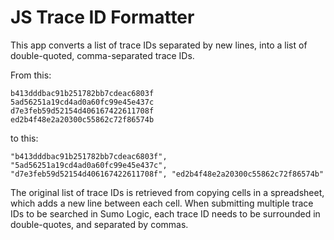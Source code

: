 # JS Trace ID Formatter

This app converts a list of trace IDs separated by new lines, into a list of double-quoted, comma-separated trace IDs.

From this:

```
b413dddbac91b251782bb7cdeac6803f
5ad56251a19cd4ad0a60fc99e45e437c
d7e3feb59d52154d406167422611708f
ed2b4f48e2a20300c55862c72f86574b
```

to this:
```
"b413dddbac91b251782bb7cdeac6803f", "5ad56251a19cd4ad0a60fc99e45e437c", "d7e3feb59d52154d406167422611708f", "ed2b4f48e2a20300c55862c72f86574b"
```


The original list of trace IDs is retrieved from copying cells in a spreadsheet, which adds a new line between each cell. When submitting multiple trace IDs to be searched in Sumo Logic, each trace ID needs to be surrounded in double-quotes, and separated by commas. 
